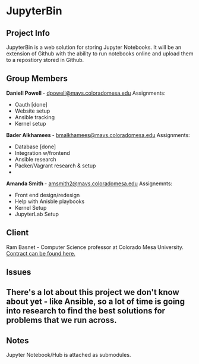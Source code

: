 # JupyterBin
## Project Info
JupyterBin is a web solution for storing Jupyter Notebooks. It will be an extension of Github with the ability to run notebooks online and upload them to a repostiory stored in Github.
## Group Members
<b>Daniell Powell </b> - dpowell@mavs.coloradomesa.edu
Assignments:
* Oauth [done]
* Website setup
* Ansible tracking
* Kernel setup

<b>Bader Alkhamees </b> - bmalkhamees@mavs.coloradomesa.edu
Assignments:
* Database [done]
* Integration w/frontend
* Ansible research
* Packer/Vagrant research & setup
*

<b>Amanda Smith </b> - amsmith2@mavs.coloradomesa.edu
Assignemnts:
* Front end design/redesign
* Help with Anisble playbooks
* Kernel Setup
* JupyterLab Setup

## Client
Ram Basnet - Computer Science professor at Colorado Mesa University.
[Contract can be found here.](https://github.com/amsmite001/Soft_Eng/blob/master/Contract.pdf)

## Issues
There's a lot about this project we don't know about yet - like Ansible, so a lot of time is going into research to find the best solutions for problems that we run across.
---
## Notes
Jupyter Notebook/Hub is attached as submodules.
